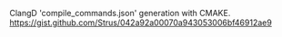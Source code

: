
ClangD 'compile_commands.json' generation with CMAKE.
https://gist.github.com/Strus/042a92a00070a943053006bf46912ae9
